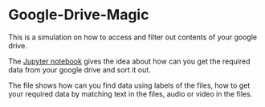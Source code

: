 # Google-Drive-Magic

This is a simulation on how to access and filter out contents of your google drive. 

The [Jupyter notebook](https://github.com/Muhammad0Awais/Google-Drive-Magic/blob/main/GDrive%20access.ipynb) gives the idea about how can you get the required data from your google drive and sort it out. 

The file shows how can you find data using labels of the files, how to get your required data by matching text in the files, audio or video in the files.
